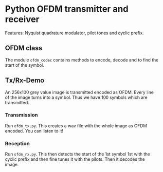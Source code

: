 # Python OFDM transmitter and receiver

Features: Nyquist quadrature modulator, pilot tones and cyclic prefix.

## OFDM class

The module `ofdm_codec` contains methods to encode, decode
and to find the start of the symbol.

## Tx/Rx-Demo

An 256x100 grey value image is transmitted encoded as OFDM.
Every line of the image turns into a symbol. Thus we have
100 symbols which are transmitted.

### Transmission

Run `ofdm_tx.py`. This creates a wav file with the whole
image as OFDM encoded. You can listen to it!

### Reception

Run `ofdm_rx.py`. This then detects the start of the 1st symbol
1st with the cyclic prefix and then fine tunes it with the pilots.
Then it decodes the image.

